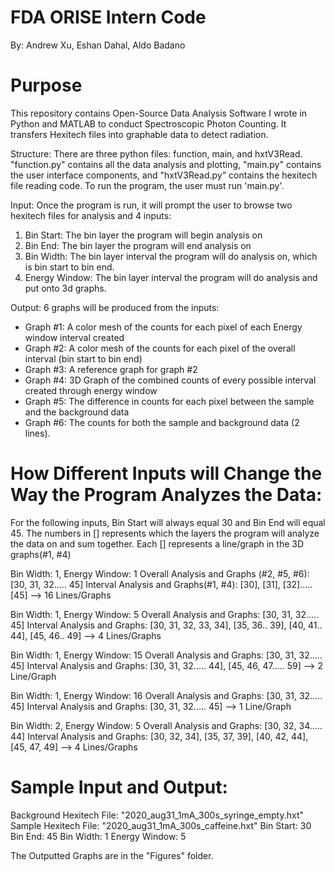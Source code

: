 # FDA ORISE Intern Code
By: Andrew Xu, Eshan Dahal, Aldo Badano


# Purpose
This repository contains Open-Source Data Analysis Software I wrote in Python and MATLAB to conduct Spectroscopic Photon Counting. It transfers Hexitech files into graphable data to detect radiation.


Structure: There are three python files: function, main, and hxtV3Read.
"function.py" contains all the data analysis and plotting, "main.py" contains the user interface components,
and "hxtV3Read.py" contains the hexitech file reading code. To run the program, the user must run 'main.py'.


Input: Once the program is run, it will prompt the user to browse two hexitech files for analysis and 4 inputs:
1. Bin Start: The bin layer the program will begin analysis on
2. Bin End: The bin layer the program will end analysis on
3. Bin Width: The bin layer interval the program will do analysis on, which is bin start to bin end.
4. Energy Window: The bin layer interval the program will do analysis and put onto 3d graphs.


Output: 6 graphs will be produced from the inputs:
- Graph #1: A color mesh of the counts for each pixel of each Energy window interval created
- Graph #2: A color mesh of the counts for each pixel of the overall interval (bin start to bin end)
- Graph #3: A reference graph for graph #2
- Graph #4: 3D Graph of the combined counts of every possible interval created through energy window
- Graph #5: The difference in counts for each pixel between the sample and the background data
- Graph #6: The counts for both the sample and background data (2 lines).


# How Different Inputs will Change the Way the Program Analyzes the Data:

For the following inputs, Bin Start will always equal 30 and Bin End will equal 45.
The numbers in [] represents which the layers the program will analyze the data on and sum together.
Each [] represents a line/graph in the 3D graphs(#1, #4)

Bin Width: 1, Energy Window: 1
Overall Analysis and Graphs (#2, #5, #6): [30, 31, 32..... 45]
Interval Analysis and Graphs(#1, #4): [30], [31], [32]..... [45] --> 16 Lines/Graphs

Bin Width: 1, Energy Window: 5
Overall Analysis and Graphs: [30, 31, 32..... 45]
Interval Analysis and Graphs: [30, 31, 32, 33, 34], [35, 36.. 39], [40, 41.. 44], [45, 46.. 49] --> 4 Lines/Graphs

Bin Width: 1, Energy Window: 15
Overall Analysis and Graphs: [30, 31, 32..... 45]
Interval Analysis and Graphs: [30, 31, 32..... 44], [45, 46, 47..... 59] --> 2 Line/Graph

Bin Width: 1, Energy Window: 16
Overall Analysis and Graphs: [30, 31, 32..... 45]
Interval Analysis and Graphs: [30, 31, 32..... 45]  --> 1 Line/Graph

Bin Width: 2, Energy Window: 5
Overall Analysis and Graphs: [30, 32, 34..... 44]
Interval Analysis and Graphs: [30, 32, 34], [35, 37, 39], [40, 42, 44], [45, 47, 49] --> 4 Lines/Graphs


# Sample Input and Output:

Background Hexitech File: "2020_aug31_1mA_300s_syringe_empty.hxt"
Sample Hexitech File: "2020_aug31_1mA_300s_caffeine.hxt"
Bin Start: 30
Bin End: 45
Bin Width: 1
Energy Window: 5

The Outputted Graphs are in the "Figures" folder.
